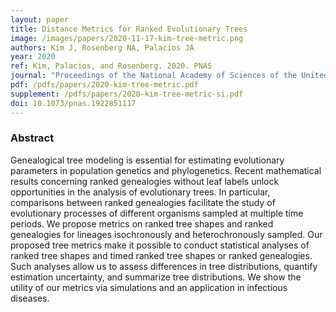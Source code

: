 ```yaml
---
layout: paper
title: Distance Metrics for Ranked Evolutionary Trees
image: /images/papers/2020-11-17-kim-tree-metric.png
authors: Kim J, Rosenberg NA, Palacios JA
year: 2020
ref: Kim, Palacios, and Rosenberg. 2020. PNAS
journal: "Proceedings of the National Academy of Sciences of the United States of America 117(46):28876-28886."
pdf: /pdfs/papers/2020-kim-tree-metric.pdf
supplement: /pdfs/papers/2020-kim-tree-metric-si.pdf
doi: 10.1073/pnas.1922851117
---
```


### Abstract
Genealogical tree modeling is essential for estimating evolutionary parameters in population genetics and phylogenetics. Recent mathematical results concerning ranked genealogies without leaf labels unlock opportunities in the analysis of evolutionary trees. In particular, comparisons between ranked genealogies facilitate the study of evolutionary processes of different organisms sampled at multiple time periods. We propose metrics on ranked tree shapes and ranked genealogies for lineages isochronously and heterochronously sampled. Our proposed tree metrics make it possible to conduct statistical analyses of ranked tree shapes and timed ranked tree shapes or ranked genealogies. Such analyses allow us to assess differences in tree distributions, quantify estimation uncertainty, and summarize tree distributions. We show the utility of our metrics via simulations and an application in infectious diseases.
